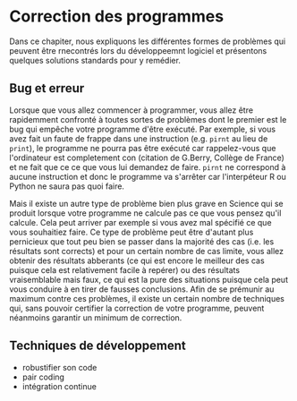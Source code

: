 # Correction des programmes

Dans ce chapiter, nous expliquons les différentes formes de problèmes qui
peuvent être rnecontrés lors du développeemnt logiciel et présentons quelques
solutions standards pour y remédier.


## Bug et erreur

Lorsque que vous allez commencer à programmer, vous allez être rapidemment
confronté à toutes sortes de problèmes dont le premier est le bug qui empêche
votre programme d'être exécuté. Par exemple, si vous avez fait un faute de
frappe dans une instruction (e.g. `pirnt` au lieu de `print`), le programme ne
pourra pas être exécuté car rappelez-vous que l'ordinateur est completement con
(citation de G.Berry, Collège de France) et ne fait que ce ce que vous lui
demandez de faire. `pirnt` ne correspond à aucune instruction et donc le
programme va s'arrêter car l'interpéteur R ou Python ne saura pas quoi faire.

Mais il existe un autre type de problème bien plus grave en Science qui se
produit lorsque votre programme ne calcule pas ce que vous pensez qu'il
calcule. Cela peut arriver par exemple si vous avez mal spécifié ce que vous
souhaitiez faire. Ce type de problème peut être d'autant plus pernicieux que
tout peu bien se passer dans la majorité des cas (i.e. les résultats sont
corrects) et pour un certain nombre de cas limite, vous allez obtenir des
résultats abberants (ce qui est encore le meilleur des cas puisque cela est
relativement facile à repérer) ou des résultats vraisemblable mais faux, ce qui
est la pure des situations puisque cela peut vous conduire à en tirer de
fausses conclusions. Afin de se prémunir au maximum contre ces problèmes, il
existe un certain nombre de techniques qui, sans pouvoir certifier la correction
de votre programme, peuvent néanmoins garantir un minimum de correction.

## Techniques de développement



* robustifier son code
* pair coding
* intégration continue
